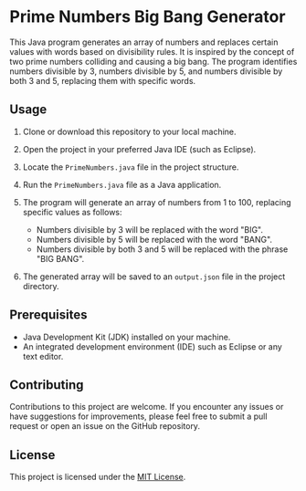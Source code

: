# Prime Numbers Big Bang Generator

This Java program generates an array of numbers and replaces certain values with words based on divisibility rules. It is inspired by the concept of two prime numbers colliding and causing a big bang. The program identifies numbers divisible by 3, numbers divisible by 5, and numbers divisible by both 3 and 5, replacing them with specific words.

## Usage

1. Clone or download this repository to your local machine.

2. Open the project in your preferred Java IDE (such as Eclipse).

3. Locate the `PrimeNumbers.java` file in the project structure.

4. Run the `PrimeNumbers.java` file as a Java application.

5. The program will generate an array of numbers from 1 to 100, replacing specific values as follows:
   - Numbers divisible by 3 will be replaced with the word "BIG".
   - Numbers divisible by 5 will be replaced with the word "BANG".
   - Numbers divisible by both 3 and 5 will be replaced with the phrase "BIG BANG".

6. The generated array will be saved to an `output.json` file in the project directory.

## Prerequisites

- Java Development Kit (JDK) installed on your machine.
- An integrated development environment (IDE) such as Eclipse or any text editor.

## Contributing

Contributions to this project are welcome. If you encounter any issues or have suggestions for improvements, please feel free to submit a pull request or open an issue on the GitHub repository.

## License

This project is licensed under the [MIT License](LICENSE).

